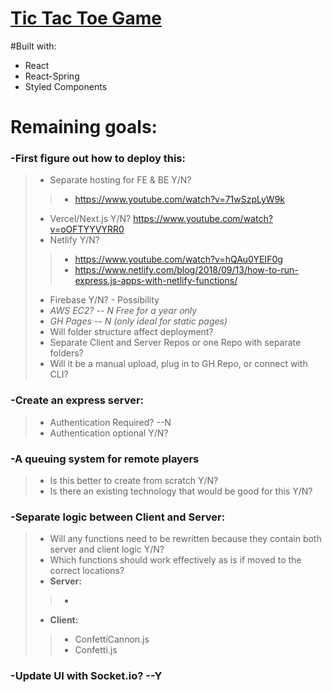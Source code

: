 # [Tic Tac Toe Game](https://gabester0.github.io/TicTacToe/)

#Built with:
 - React
 - React-Spring
 - Styled Components


# Remaining goals:

### -First figure out how to deploy this:
> - Separate hosting for FE & BE Y/N?
> > - https://www.youtube.com/watch?v=71wSzpLyW9k
> - Vercel/Next.js Y/N? https://www.youtube.com/watch?v=oOFTYYVYRR0
> - Netlify Y/N?  
> > - https://www.youtube.com/watch?v=hQAu0YEIF0g
> > - https://www.netlify.com/blog/2018/09/13/how-to-run-express.js-apps-with-netlify-functions/
> - Firebase Y/N? - Possibility
> - *AWS EC2? -- N Free for a year only*
> - *GH Pages -- N (only ideal for static pages)*
> - Will folder structure affect deployment?
> - Separate Client and Server Repos or one Repo with separate folders?
> - Will it be a manual upload, plug in to GH Repo, or connect with CLI?

### -Create an express server:
> - Authentication Required? --N
> - Authentication optional Y/N?

### -A queuing system for remote players
> - Is this better to create from scratch Y/N?
> - Is there an existing technology that would be good for this Y/N?

### -Separate logic between Client and Server:
> - Will any functions need to be rewritten because they contain both server and client logic Y/N?
> - Which functions should work effectively as is if moved to the correct locations?
> - **Server:**
>> - 
> - **Client:**
>> - ConfettiCannon.js
>> - Confetti.js

### -Update UI with Socket.io? --Y